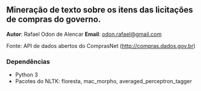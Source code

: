 ## Mineração de texto sobre os itens das licitações de compras do governo.

**Autor**: Rafael Odon de Alencar
**Email**: odon.rafael@gmail.com

Fonte: API de dados abertos do ComprasNet (http://compras.dados.gov.br)

### Dependências

* Python 3
* Pacotes do NLTK: floresta, mac_morpho, averaged_perceptron_tagger